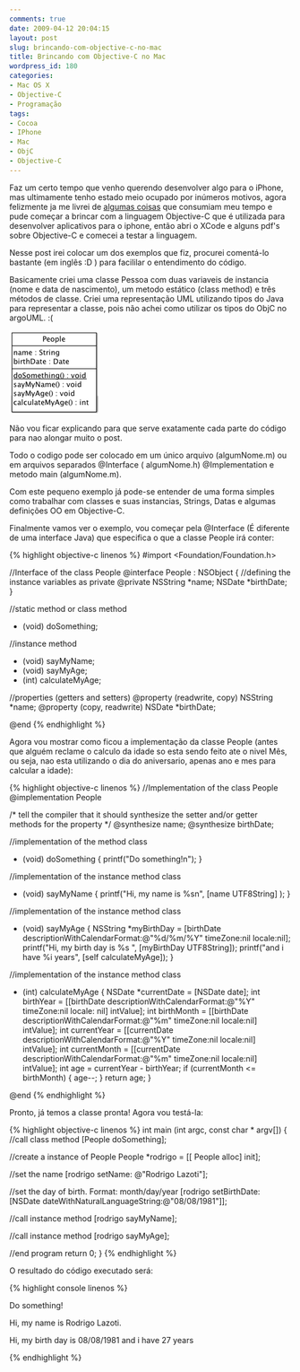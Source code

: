 ```yaml
---
comments: true
date: 2009-04-12 20:04:15
layout: post
slug: brincando-com-objective-c-no-mac
title: Brincando com Objective-C no Mac
wordpress_id: 180
categories:
- Mac OS X
- Objective-C
- Programação
tags:
- Cocoa
- IPhone
- Mac
- ObjC
- Objective-C
---
```


Faz um certo tempo que venho querendo desenvolver algo para o iPhone, mas ultimamente tenho estado meio ocupado por inúmeros motivos, agora felizmente ja me livrei de [algumas coisas](/2009/04/02/scbcd-5-test-status-pass/) que consumiam meu tempo e pude começar a brincar com a linguagem Objective-C que é utilizada para desenvolver aplicativos para o iphone, então abri o XCode e alguns pdf's sobre Objective-C e comecei a testar a linguagem.

Nesse post irei colocar um dos exemplos que fiz, procurei comentá-lo bastante (em inglês :D ) para facililar o entendimento do código.

Basicamente criei uma classe Pessoa com duas variaveis de instancia (nome e data de nascimento), um metodo estático (class method) e três métodos de classe. Criei uma representação UML utilizando tipos do Java para representar a classe, pois não achei como utilizar os tipos do ObjC no argoUML. :(

![class diagram people](/images/2009/04/classdiagrampeople.gif)

Não vou ficar explicando para que serve exatamente cada parte do código para nao alongar muito o post.

Todo o codigo pode ser colocado em um único arquivo (algumNome.m) ou em arquivos separados @Interface ( algumNome.h) @Implementation e metodo main (algumNome.m).

Com este pequeno exemplo já pode-se entender de uma forma simples como trabalhar com classes e suas instancias, Strings, Datas e algumas definições OO em Objective-C.

Finalmente vamos ver o exemplo, vou começar pela @Interface (É diferente de uma interface Java) que especifica o que a classe People irá conter:

{% highlight objective-c linenos %}
#import <Foundation/Foundation.h>

//Interface of the class People
@interface People : NSObject
{
 //defining the instance variables as private
 @private
 NSString *name;
 NSDate *birthDate;
}

//static method or class method
+ (void) doSomething;

//instance method
- (void) sayMyName;
- (void) sayMyAge;
- (int) calculateMyAge;

//properties (getters and setters)
@property (readwrite, copy) NSString *name;
@property (copy, readwrite) NSDate *birthDate;

@end
{% endhighlight %}

Agora vou mostrar como ficou a implementação da classe People (antes que alguém reclame o calculo da idade so esta sendo feito ate o nivel Mês, ou seja, nao esta utilizando o dia do aniversario, apenas ano e mes para calcular a idade):

{% highlight objective-c linenos %}
//Implementation of the class People
@implementation People

/*
 tell the compiler that it should synthesize
 the setter and/or getter methods for the property
*/
@synthesize name;
@synthesize birthDate;

//implementation of the method class
+ (void) doSomething {
 printf("Do something!n");
}

//implementation  of the instance method class
- (void) sayMyName {
 printf("Hi, my name is %sn", [name UTF8String] );
}

//implementation of the instance method class
- (void) sayMyAge {
 NSString *myBirthDay = [birthDate descriptionWithCalendarFormat:@"%d/%m/%Y" timeZone:nil locale:nil];
 printf("Hi, my birth day is %s ", [myBirthDay UTF8String]);
 printf("and i have %i years", [self calculateMyAge]);
}

//implementation of the instance method class
- (int) calculateMyAge {
 NSDate *currentDate = [NSDate date];
 int birthYear = [[birthDate descriptionWithCalendarFormat:@"%Y" timeZone:nil locale: nil] intValue];
 int birthMonth = [[birthDate descriptionWithCalendarFormat:@"%m" timeZone:nil locale:nil] intValue];
 int currentYear = [[currentDate descriptionWithCalendarFormat:@"%Y" timeZone:nil locale:nil] intValue];
 int currentMonth = [[currentDate descriptionWithCalendarFormat:@"%m" timeZone:nil locale:nil] intValue];
 int age = currentYear - birthYear;
 if (currentMonth <= birthMonth) {
 age--;
 }
 return age;
}

@end
{% endhighlight %}

Pronto, já temos a classe pronta! Agora vou testá-la:

{% highlight objective-c linenos %}
int main (int argc, const char * argv[]) {
 //call class method
 [People doSomething];

 //create a instance of People
 People *rodrigo = [[ People alloc] init];

 //set the name
 [rodrigo setName: @"Rodrigo Lazoti"];

 //set the day of birth. Format: month/day/year
 [rodrigo setBirthDate: [NSDate dateWithNaturalLanguageString:@"08/08/1981"]];

 //call instance method
 [rodrigo sayMyName];

 //call instance method
 [rodrigo sayMyAge];

 //end program
 return 0;
}
{% endhighlight %}

O resultado do código executado será:

{% highlight console linenos %}

Do something!

Hi, my name is Rodrigo Lazoti.

Hi, my birth day is 08/08/1981
and i have 27 years

{% endhighlight %} 